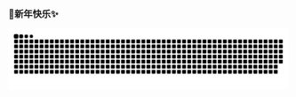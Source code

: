 ### 🏇新年快乐✨
<picture>
  <source media="(prefers-color-scheme: dark)" srcset="https://raw.githubusercontent.com/playitsafe/playitsafe/output/github-contribution-grid-snake-dark.svg">
  <source media="(prefers-color-scheme: light)" srcset="https://raw.githubusercontent.com/playitsafe/playitsafe/output/github-contribution-grid-snake.svg">
  <img alt="github contribution grid snake animation" src="https://raw.githubusercontent.com/playitsafe/playitsafe/output/github-contribution-grid-snake.svg">
</picture>
